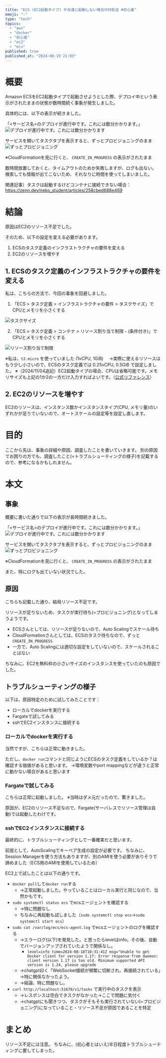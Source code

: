 ```yaml
---
title: "ECS (EC2起動タイプ) が永遠に起動しない場合の対処法 #初心者"
emoji: "💡"
type: "tech"
topics:
  - "aws"
  - "docker"
  - "初心者"
  - "ec2"
  - "ecs"
published: true
published_at: "2024-08-19 21:03"
---
```


# 概要
Amazon ECSをEC2起動タイプで起動させようとした際、デプロイ中という表示がされたままの状態が数時間続く事象が発生しました。

具体的には、以下の表示が続きました。

「<サービス名>のデプロイが進行中です。これには数分かかります。」
![デプロイが進行中です。これには数分かかります](https://storage.googleapis.com/zenn-user-upload/ff119f08fc37-20240819.png)

サービスを開いてタスクタブを表示すると、ずっとプロビジョニングのまま
![ずっとプロビジョニング](https://storage.googleapis.com/zenn-user-upload/6309f368cced-20240819.png)

※CloudFormationを見に行くと、 `CREATE_IN_PROGRESS` の表示がされたまま

数時間放置しておくと、タイムアウトのためか失敗しますが、ログも出ない。
検索しても情報が出てこないため、それなりに時間を使ってしまいました。

関連記事）タスクは起動するけどコンテナに接続できない場合：
https://zenn.dev/neko_student/articles/258cbed688e469


# 結論

原因はEC2のリソース不足でした。

そのため、以下の設定を変える必要があります。

1. ECSのタスク定義のインフラストラクチャの要件を変える
2. EC2のリソースを増やす

## 1. ECSのタスク定義のインフラストラクチャの要件を変える
私は、こちらの方法で、今回の事象を回避しました。

1. 「ECS > タスク定義 > インフラストラクチャの要件 > タスクサイズ」でCPUとメモリを小さくする

![タスクサイズ](https://storage.googleapis.com/zenn-user-upload/8e1e4380eca6-20240819.png)

2. 「ECS > タスク定義 > コンテナ > リソース割り当て制限 - (条件付き)」でCPUとメモリを小さくする

![リソース割り当て制限](https://storage.googleapis.com/zenn-user-upload/40e2cc7d3491-20240819.png)

※私は、`t2.micro` を使っていました (1vCPU, 1GiB) 
　→実際に使えるリソースはもう少し小さいので、ECSのタスク定義では 0.25vCPU, 0.5GiB で設定しました。
※（2024/11/04追記）EC2起動タイプの場合、CPUは省略可能です。メモリサイズも上記の1か2の一方だけ入力すればよいです。（[公式リファレンス](https://docs.aws.amazon.com/ja_jp/AmazonECS/latest/developerguide/task_definition_parameters.html)）

## 2. EC2のリソースを増やす
EC2のリソースは、インスタンス数かインスタンスタイプ(CPU, メモリ量)のいずれかが足りていないので、オートスケールの設定等を設定し直します。

# 目的
ここから先は、事象の詳細や原因、調査したことを書いていきます。
別の原因でお困りの方でも、調査したこと(=トラブルシューティングの様子)を記載するので、参考になるかもしれません。

# 本文
## 事象
概要に書いた通りで以下の表示が長時間続きました。

「<サービス名>のデプロイが進行中です。これには数分かかります。」
![デプロイが進行中です。これには数分かかります](https://storage.googleapis.com/zenn-user-upload/ff119f08fc37-20240819.png)

サービスを開いてタスクタブを表示すると、ずっとプロビジョニングのまま
![ずっとプロビジョニング](https://storage.googleapis.com/zenn-user-upload/6309f368cced-20240819.png)

※CloudFormationを見に行くと、 `CREATE_IN_PROGRESS` の表示がされたまま

また、特にログも出ていない状況でした。

## 原因
こちらも記載した通り、結局リソース不足です。

リソースが足りないため、タスクが実行待ち(=プロビジョニング)となってしまうようです。
- ECSさんとしては、リソースが足りないので、Auto Scalingでスケール待ち
- CloudFormationさんとしては、ECSのタスク待ちなので、ずっと `CREATE_IN_PROGRESS`
- 一方で、Auto Scalingには適切な設定をしていないので、スケールされることはない

ちなみに、EC2を無料枠の小さいサイズのインスタンスを使っていたのも原因でした。

## トラブルシューティングの様子
以下は、原因特定のために試してみたことです：

- ローカルでdockerを実行する
- Fargateで試してみる
- sshでEC2インスタンスに接続する

### ローカルでdockerを実行する
当然ですが、こちらは正常に動きました。

ただし、`docker run`コマンドと同じようにECSのタスク定義をしているか？は確認する価値があると思います。
→環境変数やport mappingなどが違うと正常に動かない場合があると思います

### Fargateで試してみる
こちらは正常に起動しました。
※当時はダメ元だったので、驚きました。

原因が、EC2のリソース不足なので、Fargate(サーバレスでリソース管理は自動)では起動したわけです。

### sshでEC2インスタンスに接続する
最終的に、トラブルシューティングとして一番確実だと思います。

前提として、AutoScalingでキーペア生成の設定が必要です。
ちなみに、Session Managerを使う方法もありますが、別のAMIを使う必要がありそうで諦めました（ECS用のAMIを使用しているため）

EC2上で試したことは以下の通りです。

- `docker pull`して`docker run`する
    - →正常起動しました。やっていることはローカル実行と同じなので、当然かもです。
- `sudo systemctl status ecs` でecsエージェントを確認する
    - →特に問題なし
    - ちなみに再起動も試しました（`sudo systemctl stop ecs`→`sudo systemctl start ecs`）
- `sudo cat /var/log/ecs/ecs-agent.log` でecsエージェントのログを確認する
    - →エラーログ(以下)を発見した。と思ったらlevelはinfo。その後、自動でバージョンアップされていたようで関係なし。
        - `level=info time=2024-08-18T10:31:41Z msg="Unable to get Docker client for version 1.17: Error response from daemon: client version 1.17 is too old. Minimum supported API version is 1.24, please upgrade`
    - →chatgpt曰く「WebSocket接続が頻繁に切断され、再接続されている」→特に関係なかったよう。
    - →結論、特に問題なし。
- `curl http://localhost:51678/v1/tasks` で実行中のタスクを表示
    - →レスポンスは空白でタスクがなかった→ここで問題に気付く
    - →chatgptにも聞きつつ、タスクがそもそも実行されていない(=プロビジョニング)になっていること・リソース不足が原因であることを特定

# まとめ
リソース不足には注意。
ちなみに、(初心者とはいえ)半日程度トラブルシューティングに要してしまった。